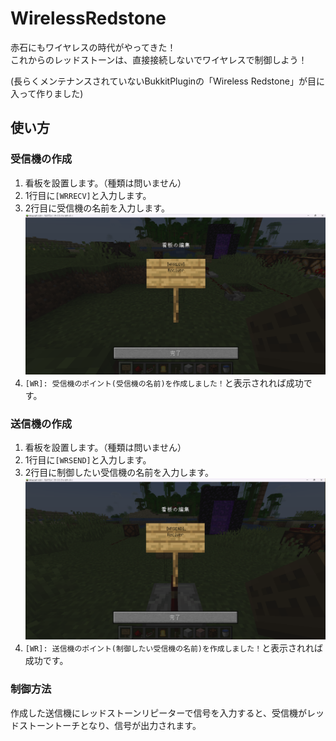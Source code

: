 # WirelessRedstone
赤石にもワイヤレスの時代がやってきた！  
これからのレッドストーンは、直接接続しないでワイヤレスで制御しよう！

(長らくメンテナンスされていないBukkitPluginの「Wireless Redstone」が目に入って作りました)

## 使い方
### 受信機の作成
1. 看板を設置します。（種類は問いません）
2. 1行目に`[WRRECV]`と入力します。
3. 2行目に受信機の名前を入力します。
  ![1690807765949](image/README/1690807765949.png)
4. `[WR]: 受信機のポイント(受信機の名前)を作成しました！`と表示されれば成功です。

### 送信機の作成
1. 看板を設置します。（種類は問いません）
2. 1行目に`[WRSEND]`と入力します。
3. 2行目に制御したい受信機の名前を入力します。
  ![1690807883197](image/README/1690807883197.png)
4. `[WR]: 送信機のポイント(制御したい受信機の名前)を作成しました！`と表示されれば成功です。

### 制御方法
作成した送信機にレッドストーンリピーターで信号を入力すると、受信機がレッドストーントーチとなり、信号が出力されます。
